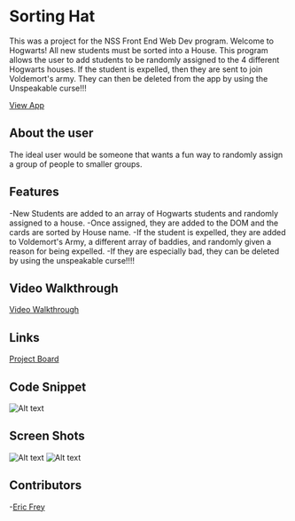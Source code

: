 # Sorting Hat
This was a project for the NSS Front End Web Dev program. Welcome to Hogwarts! All new students must be sorted into a House. This program allows the user to add students to be randomly assigned to the 4 different Hogwarts houses. If the student is expelled, then they are sent to join Voldemort's army. They can then be deleted from the app by using the Unspeakable curse!!!

[View App](https://elfrey-sorting-hat-project.netlify.app/)

## About the user
The ideal user would be someone that wants a fun way to randomly assign a group of people to smaller groups.

## Features
-New Students are added to an array of Hogwarts students and randomly assigned to a house.
-Once assigned, they are added to the DOM and the cards are sorted by House name.
-If the student is expelled, they are added to Voldemort's Army, a different array of baddies, and randomly given a reason for being expelled.
-If they are especially bad, they can be deleted by using the unspeakable curse!!!!

## Video Walkthrough
[Video Walkthrough](https://www.loom.com/share/f06ce34c87f74fb7bb773cfee7605aec)


## Links
[Project Board](https://docs.google.com/presentation/d/1PIei0ExGWYerOwPYNsaPQw9Dp6TKwu-oBOoPlRbuMoQ/edit#slide=id.p)

## Code Snippet
![Alt text](https://user-images.githubusercontent.com/107942776/197423202-6d2e3cff-4941-4409-9931-f157bdf038e6.png?raw=true "Title")

## Screen Shots
![Alt text](https://user-images.githubusercontent.com/107942776/197423187-54abc619-dfee-4671-9a05-5829b01ac6c1.png?raw=true "Title")
![Alt text](https://user-images.githubusercontent.com/107942776/197423195-4adea904-538e-41ae-bb28-5eabee83fa25.png?raw=true "Title")

## Contributors
-[Eric Frey](https://github.com/ericlfrey)
